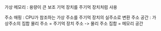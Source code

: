가상 메모리 : 용량이 큰 보조 기억 장치를 주기억 장치처럼 사용

주소 매핑 : CPU가 참조하는 가상 주소를 주기억 장치의 실주소로 변환
주소 공간 : 가상주소의 집합
물리 주소 = 주기억 장치 주소 -> 물리 주소 집합 = 메모리 공간

